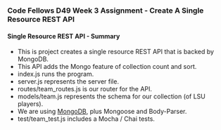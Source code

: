### Code Fellows D49 Week 3 Assignment - Create A Single Resource REST API

#### Single Resource REST API - Summary
+ This is project creates a single resource REST API that is backed by MongoDB.
+ This API adds the Mongo feature of collection count and sort.
+ index.js runs the program.
+ server.js represents the server file.
+ routes/team_routes.js is our router for the API.
+ models/team.js represents the schema for our collection (of LSU players).
+ We are using [MongoDB](https://www.mongodb.org/), plus Mongoose and Body-Parser.
+ test/team_test.js includes a Mocha / Chai tests.

